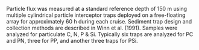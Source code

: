Particle flux was measured at a standard reference depth of 150 m using multiple cylindrical particle interceptor traps deployed on a free-floating array for approximately 60 h during each cruise. Sediment trap design and collection methods are described in Winn et al. (1991). Samples were analyzed for particulate C, N, P & Si. Typically six traps are analyzed for PC and PN, three for PP, and another three traps for PSi.
